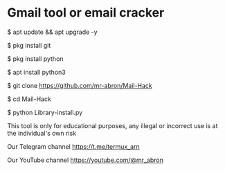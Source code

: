 # Gmail tool or email cracker

$  apt update && apt upgrade -y

$  pkg install git

$ pkg install python 

$  apt install python3

$  git clone https://github.com/mr-abron/Mail-Hack

$  cd Mail-Hack

$  python Library-install.py

This tool is only for educational purposes, any illegal or incorrect use is at the individual's own risk
 
Our Telegram channel
https://t.me/termux_arn

Our YouTube channel
https://youtube.com/@mr_abron
